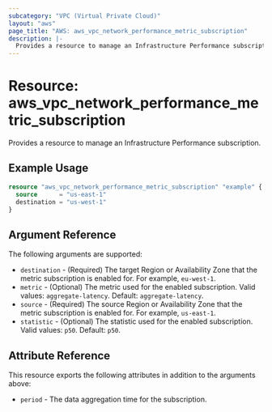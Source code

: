 ```yaml
---
subcategory: "VPC (Virtual Private Cloud)"
layout: "aws"
page_title: "AWS: aws_vpc_network_performance_metric_subscription"
description: |-
  Provides a resource to manage an Infrastructure Performance subscription.
---
```


# Resource: aws_vpc_network_performance_metric_subscription

Provides a resource to manage an Infrastructure Performance subscription.

## Example Usage

```terraform
resource "aws_vpc_network_performance_metric_subscription" "example" {
  source      = "us-east-1"
  destination = "us-west-1"
}
```

## Argument Reference

The following arguments are supported:

* `destination` - (Required) The target Region or Availability Zone that the metric subscription is enabled for. For example, `eu-west-1`.
* `metric` - (Optional) The metric used for the enabled subscription. Valid values: `aggregate-latency`. Default: `aggregate-latency`.
* `source` - (Required) The source Region or Availability Zone that the metric subscription is enabled for. For example, `us-east-1`.
* `statistic` - (Optional) The statistic used for the enabled subscription. Valid values: `p50`. Default: `p50`.

## Attribute Reference

This resource exports the following attributes in addition to the arguments above:

* `period` - The data aggregation time for the subscription.
